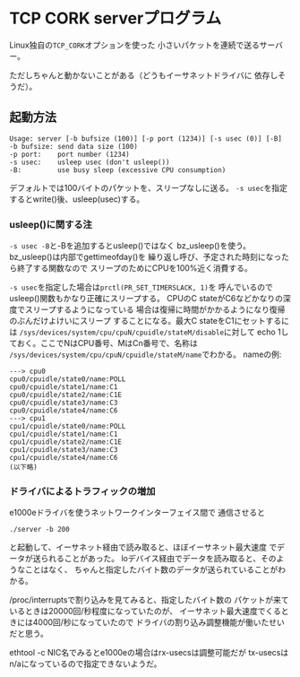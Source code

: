# TCP CORK serverプログラム

Linux独自の``TCP_CORK``オプションを使った
小さいパケットを連続で送るサーバー。

ただしちゃんと動かないことがある（どうもイーサネットドライバに
依存しそうだ）。

## 起動方法

```
Usage: server [-b bufsize (100)] [-p port (1234)] [-s usec (0)] [-B]
-b bufsize: send data size (100)
-p port:    port number (1234)
-s usec:    usleep usec (don't usleep())
-B:         use busy sleep (excessive CPU consumption)
```

デフォルトでは100バイトのパケットを、スリープなしに送る。
``-s usec``を指定するとwrite()後、usleep(usec)する。

### usleep()に関する注

``-s usec -B``と-Bを追加するとusleep()ではなく
bz_usleep()を使う。bz_usleep()は内部でgettimeofday()を
繰り返し呼び、予定された時刻になったら終了する関数なので
スリープのためにCPUを100%近く消費する。

``-s usec``を指定した場合は``prctl(PR_SET_TIMERSLACK, 1)``を
呼んでいるのでusleep()関数もかなり正確にスリープする。
CPUのC stateがC6などかなりの深度でスリープするようになっている
場合は復帰に時間がかかるようになり復帰のぶんだけよけいにスリープ
することになる。最大C stateをC1にセットするには
``/sys/devices/system/cpu/cpuN/cpuidle/stateM/disable``に対して
echo 1しておく。ここでNはCPU番号、MはCn番号で、名称は
``/sys/devices/system/cpu/cpuN/cpuidle/stateM/name``でわかる。
nameの例:
```
---> cpu0 
cpu0/cpuidle/state0/name:POLL
cpu0/cpuidle/state1/name:C1
cpu0/cpuidle/state2/name:C1E
cpu0/cpuidle/state3/name:C3
cpu0/cpuidle/state4/name:C6
---> cpu1 
cpu1/cpuidle/state0/name:POLL
cpu1/cpuidle/state1/name:C1
cpu1/cpuidle/state2/name:C1E
cpu1/cpuidle/state3/name:C3
cpu1/cpuidle/state4/name:C6
(以下略)
```

### ドライバによるトラフィックの増加

e1000eドライバを使うネットワークインターフェイス間で
通信させると

```
./server -b 200
```

と起動して、イーサネット経由で読み取ると、ほぼイーサネット最大速度
でデータが送られることがあった。
loデバイス経由でデータを読み取ると、そのようなことはなく、
ちゃんと指定したバイト数のデータが送られていることがわかる。

/proc/interruptsで割り込みを見てみると、指定したバイト数の
パケットが来ているときは20000回/秒程度になっていたのが、
イーサネット最大速度でくるときには4000回/秒になっていたので
ドライバの割り込み調整機能が働いたせいだと思う。

ethtool -c NIC名でみるとe1000eの場合はrx-usecsは調整可能だが
tx-usecsはn/aになっているので指定できないようだ。


















